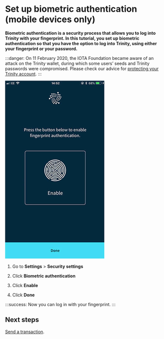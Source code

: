 # Set up biometric authentication (mobile devices only)

**Biometric authentication is a security process that allows you to log into Trinity with your fingerprint. In this tutorial, you set up biometric authentication so that you have the option to log into Trinity, using either your fingerprint or your password.**

:::danger:
On 11 February 2020, the IOTA Foundation became aware of an attack on the Trinity wallet, during which some users’ seeds and Trinity passwords were compromised. Please check our advice for [protecting your Trinity account](../how-to-guides/protect-trinity-account.md).
:::

![Biometric authentication](../images/2fa.jpg)

1. Go to **Settings** > **Security settings**

2. Click **Biometric authentication**

3. Click **Enable**

4. Click **Done**

:::success:
Now you can log in with your fingerprint.
:::

## Next steps

[Send a transaction](../how-to-guides/send-a-transaction.md).



